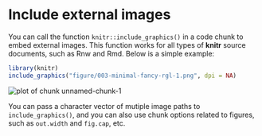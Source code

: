 # Include external images

You can call the function `knitr::include_graphics()` in a code chunk to embed external images. This function works for all types of **knitr** source documents, such as Rnw and Rmd. Below is a simple example:


```{.r .chunk-source}
library(knitr)
include_graphics("figure/003-minimal-fancy-rgl-1.png", dpi = NA)
```

![plot of chunk unnamed-chunk-1](http://db.yihui.name/knitr-examples/figure/003-minimal-fancy-rgl-1.png)

You can pass a character vector of mutiple image paths to `include_graphics()`, and you can also use chunk options related to figures, such as `out.width` and `fig.cap`, etc.
